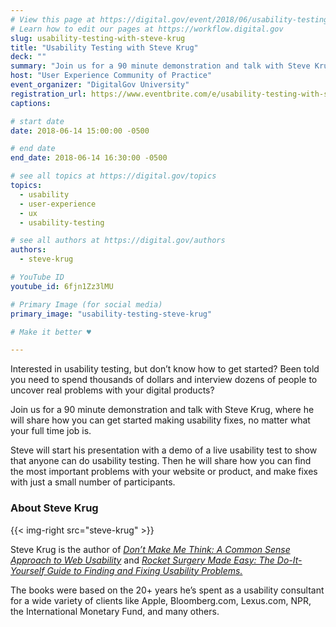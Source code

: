 ```yaml
---
# View this page at https://digital.gov/event/2018/06/usability-testing-with-steve-krug
# Learn how to edit our pages at https://workflow.digital.gov
slug: usability-testing-with-steve-krug
title: "Usability Testing with Steve Krug"
deck: ""
summary: "Join us for a 90 minute demonstration and talk with Steve Krug, where he will share how you can get started making usability fixes, no matter what your full time job is."
host: "User Experience Community of Practice"
event_organizer: "DigitalGov University"
registration_url: https://www.eventbrite.com/e/usability-testing-with-steve-krug-registration-46107266074
captions: 

# start date
date: 2018-06-14 15:00:00 -0500

# end date
end_date: 2018-06-14 16:30:00 -0500

# see all topics at https://digital.gov/topics
topics: 
  - usability
  - user-experience
  - ux
  - usability-testing

# see all authors at https://digital.gov/authors
authors: 
  - steve-krug

# YouTube ID
youtube_id: 6fjn1Zz3lMU

# Primary Image (for social media)
primary_image: "usability-testing-steve-krug"

# Make it better ♥

---
```


Interested in usability testing, but don’t know how to get started? Been told you need to spend thousands of dollars and interview dozens of people to uncover real problems with your digital products?

Join us for a 90 minute demonstration and talk with Steve Krug, where he will share how you can get started making usability fixes, no matter what your full time job is.

Steve will start his presentation with a demo of a live usability test to show that anyone can do usability testing. Then he will share how you can find the most important problems with your website or product, and make fixes with just a small number of participants.


### About Steve Krug

{{< img-right src="steve-krug" >}}

Steve Krug is the author of [_Don’t Make Me Think: A Common Sense Approach to Web Usability_](https://www.sensible.com/dmmt.html) and [_Rocket Surgery Made Easy: The Do-It-Yourself Guide to Finding and Fixing Usability Problems._](https://www.sensible.com/rsme.html)

The books were based on the 20+ years he’s spent as a usability consultant for a wide variety of clients like Apple, Bloomberg.com, Lexus.com, NPR, the International Monetary Fund, and many others.
